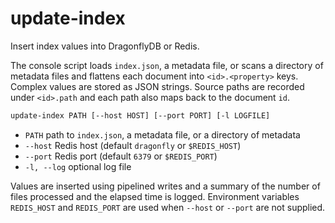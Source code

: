 # update-index

Insert index values into DragonflyDB or Redis.

The console script loads `index.json`, a metadata file, or scans a directory of
metadata files and flattens each document into `<id>.<property>` keys. Complex
values are stored as JSON strings. Source paths are recorded under
`<id>.path` and each path also maps back to the document `id`.

```bash
update-index PATH [--host HOST] [--port PORT] [-l LOGFILE]
```

- `PATH` path to `index.json`, a metadata file, or a directory of metadata
- `--host` Redis host (default `dragonfly` or `$REDIS_HOST`)
- `--port` Redis port (default `6379` or `$REDIS_PORT`)
- `-l, --log` optional log file

Values are inserted using pipelined writes and a summary of the number of files
processed and the elapsed time is logged. Environment variables `REDIS_HOST`
and `REDIS_PORT` are used when `--host` or `--port` are not supplied.
